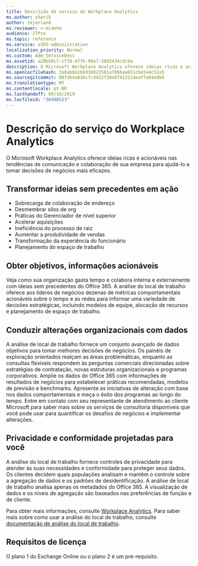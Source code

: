 ```yaml
---
title: Descrição do serviço do Workplace Analytics
ms.author: sharik
author: skjerland
ms.reviewer: v-midehm
audience: ITPro
ms.topic: reference
ms.service: o365-administration
localization_priority: Normal
ms.custom: Adm_ServiceDesc
ms.assetid: a20b50c7-cf18-47f6-99a7-26d3434cdc9a
description: O Microsoft Workplace Analytics oferece ideias ricas e acionáveis nas tendências de comunicação e colaboração de sua empresa para ajudá-lo a tomar decisões de negócios mais eficazes.
ms.openlocfilehash: 3a0ab6b1bb936922581a70bbae651cbe5e4c52a5
ms.sourcegitcommit: 00fdb4a016cfc4422f38a0f415214eaffe04e8b6
ms.translationtype: MT
ms.contentlocale: pt-BR
ms.lasthandoff: 09/16/2019
ms.locfileid: "36998523"
---
```

# <a name="workplace-analytics-service-description"></a>Descrição do serviço do Workplace Analytics

O Microsoft Workplace Analytics oferece ideias ricas e acionáveis nas tendências de comunicação e colaboração de sua empresa para ajudá-lo a tomar decisões de negócios mais eficazes.

## <a name="transform-unprecedented-insights-into-action"></a>Transformar ideias sem precedentes em ação

* Sobrecarga de colaboração de endereço
* Desmembrar silos de org
* Práticas do Gerenciador de nível superior
* Acelerar aquisições
* Ineficiência do processo de raiz
* Aumentar a produtividade de vendas
* Transformação da experiência do funcionário
* Planejamento do espaço de trabalho

## <a name="gain-objective-actionable-insights"></a>Obter objetivos, informações acionáveis

Veja como sua organização gasta tempo e colabora interna e externamente com ideias sem precedentes do Office 365. A análise do local de trabalho oferece aos líderes de negócios dezenas de métricas comportamentais acionáveis sobre o tempo e as redes para informar uma variedade de decisões estratégicas, incluindo modelos de equipe, alocação de recursos e planejamento de espaço de trabalho.

## <a name="drive-organizational-change-with-data"></a>Conduzir alterações organizacionais com dados

A análise de local de trabalho fornece um conjunto avançado de dados objetivos para tomar melhores decisões de negócios. Os painéis de exploração orientados realçam as áreas problemáticas, enquanto as consultas flexíveis respondem às perguntas comerciais direcionadas sobre estratégias de contratação, novas estruturas organizacionais e programas corporativos. Amplie os dados do Office 365 com informações de resultados de negócios para estabelecer práticas recomendadas, modelos de previsão e benchmarks. Apresente as iniciativas de alteração com base nos dados comportamentais e meça o êxito dos programas ao longo do tempo. Entre em contato com seu representante de atendimento ao cliente Microsoft para saber mais sobre os serviços de consultoria disponíveis que você pode usar para quantificar os desafios de negócios e implementar alterações.

## <a name="privacy-and-compliance-designed-for-you"></a>Privacidade e conformidade projetadas para você

A análise do local de trabalho fornece controles de privacidade para atender às suas necessidades e conformidade para proteger seus dados. Os clientes decidem quais populações analisam e mantêm o controle sobre a agregação de dados e os padrões de desidentificação. A análise de local de trabalho analisa apenas os metadados do Office 365. A visualização de dados e os níveis de agregação são baseados nas preferências de função e de cliente.

Para obter mais informações, consulte [Workplace Analytics](https://go.microsoft.com/fwlink/?linkid=852492). Para saber mais sobre como usar a análise do local de trabalho, consulte [documentação de análise do local de trabalho](https://docs.microsoft.com/workplace-analytics/).
  
## <a name="licensing-requirements"></a>Requisitos de licença

O plano 1 do Exchange Online ou o plano 2 é um pré-requisito.